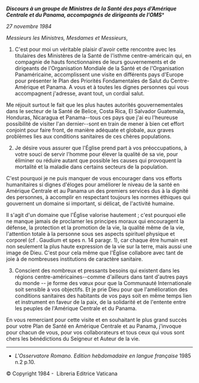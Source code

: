 ***Discours à un groupe de Ministres de la Santé des pays d’Amérique Centrale et du Panama, accompagnés de dirigeants de l’OMS****

*27 novembre 1984*

*Messieurs les Ministres,* *Mesdames et Messieurs*,

1. C'est pour moi un véritable plaisir d'avoir cette rencontre avec les titulaires des Ministères de la Santé de l'isthme centre-américain qui, en compagnie de hauts fonctionnaires de leurs gouvernements et de dirigeants de l'Organisation Mondiale de la Santé et de l'Organisation Panaméricaine, accomplissent une visite en différents pays d'Europe pour présenter le Plan des Priorités Fondamentales de Salut du Centre-Amérique et Panama. A vous et à toutes les dignes personnes qui vous accompagnent j'adresse, avant tout, un cordial salut.

Me réjouit surtout le fait que les plus hautes autorités gouvernementales dans le secteur de la Santé de Belice, Costa Rica, El Salvador Guatemala, Honduras, Nicaragua et Panama--tous ces pays que j'ai eu l'heureuse possibilité de visiter l'an dernier--sont en train de mener à bien cet effort conjoint pour faire front, de manière adéquate et globale, aux graves problèmes lies aux conditions sanitaires de ces chères populations.

2. Je désire vous assurer que l'Église prend part à vos préoccupations, à votre souci de servir l'homme pour élever la qualité de sa vie, pour éliminer ou réduire autant que possible les causes qui provoquent la mortalité et la maladie dans certains secteurs de la population.

C'est pourquoi je ne puis manquer de vous encourager dans vos efforts humanitaires si dignes d'éloges pour améliorer le niveau de la santé en Amérique Centrale et au Panama un des premiers services dus à la dignité des personnes, à accomplir en respectant toujours les normes éthiques qui gouvernent un domaine si important, si délicat, de l'activité humaine.

Il s'agit d'un domaine que l'Église valorise hautement ; c'est pourquoi elle ne manque jamais de proclamer les principes moraux qui encouragent la défense, la protection et la promotion de la vie, la qualité même de la vie, l'attention totale à la personne sous ses aspects spirituel physique et corporel (cf . Gaudium et spes n. 14 paragr. 1), car chaque être humain est non seulement la plus haute expression de la vie sur la terre, mais aussi une image de Dieu. C'est pour cela même que l'Église collabore avec tant de joie à de nombreuses institutions de caractère sanitaire.

3. Conscient des nombreux et pressants besoins qui existent dans les régions centre-américaines--comme d'ailleurs dans tant d'autres pays du monde -- je forme des vœux pour que la Communauté Internationale soit sensible à vos objectifs. Et je prie Dieu pour que l'amélioration des conditions sanitaires des habitants de vos pays soit en même temps lien et instrument en faveur de la paix, de la solidarité et de l'entente entre les peuples de l'Amérique Centrale et du Panama.

En vous remerciant pour cette visite et en souhaitant le plus grand succès pour votre Plan de Santé en Amérique Centrale et au Panama, j'invoque pour chacun de vous, pour vos collaborateurs et tous ceux qui vous sont chers les bénédictions du Seigneur et Auteur de la vie.

* * *

* *L'Osservatore Romano. Edition hebdomadaire en langue française* 1985 n.2 p.10.

© Copyright 1984 -  Libreria Editrice Vaticana